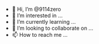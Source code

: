 - 👋 Hi, I’m @9114zero
- 👀 I’m interested in ...
- 🌱 I’m currently learning ...
- 💞️ I’m looking to collaborate on ...
- 📫 How to reach me ...

<!---
9114zero/9114zero is a ✨ special ✨ repository because its `README.md` (this file) appears on your GitHub profile.
You can click the Preview link to take a look at your changes.
--->
